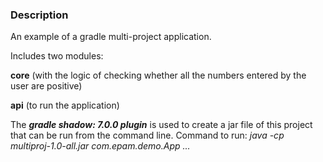 
### **Description**

An example of a gradle multi-project application.

Includes two modules:

**core** (with the logic of checking whether all the numbers entered by the user are positive)

**api** (to run the application)

The **_gradle shadow: 7.0.0 plugin_** is used to create a jar file of this project that can be run from the command line.
Command to run:
_java -cp multiproj-1.0-all.jar com.epam.demo.App ..._